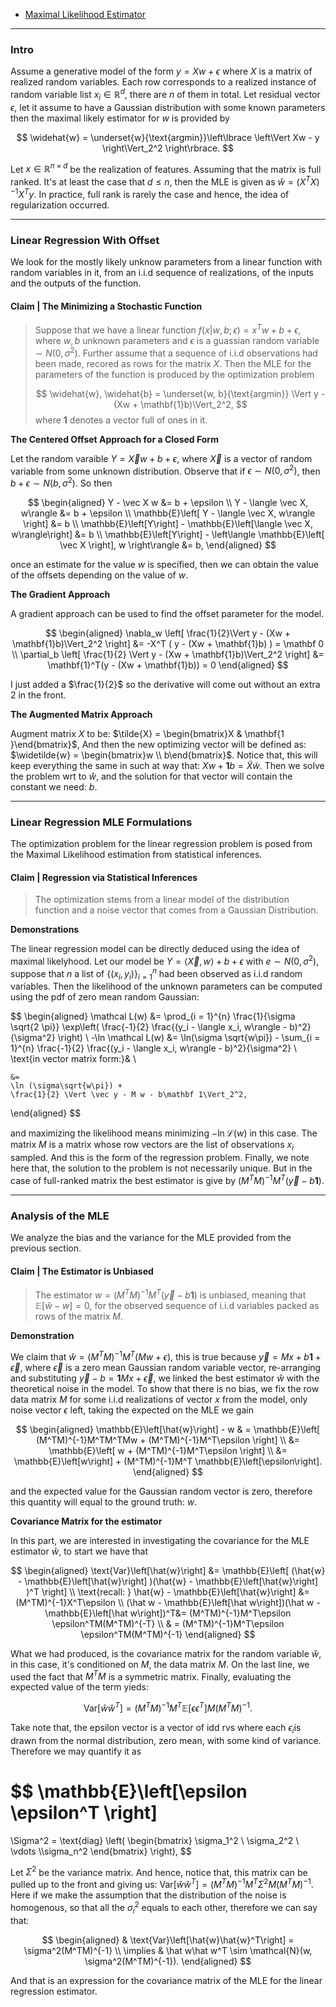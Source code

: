 - [Maximal Likelihood Estimator](../STATS%20501%20Statistics%20for%20Mathematicians/Maximal%20Likelihood%20Estimator.md)

---
### **Intro**

Assume a generative model of the form $y = Xw + \epsilon$ where $X$ is a matrix of realized random variables. Each row corresponds to a realized instance of random variable list $x_i\in \mathbb R^d$, there are $n$ of them in total. Let residual vector $\epsilon$, let it assume to have a Gaussian distribution with some known parameters then the maximal likely estimator for $w$ is provided by

$$
\widehat{w} = 
\underset{w}{\text{argmin}}\left\lbrace
    \left\Vert
         Xw - y
    \right\Vert_2^2
\right\rbrace. 
$$

Let $x\in \mathbb R^{n\times d}$ be the realization of features. Assuming that the matrix is full ranked. It's at least the case that $d \le n$, then the MLE is given as $\widehat{w} = (X^TX)^{-1}X^Ty$. In practice, full rank is rarely the case and hence, the idea of regularization occurred. 

---
### **Linear Regression With Offset**

We look for the mostly likely unknow parameters from a linear function with random variables in it, from an i.i.d sequence of realizations, of the inputs and the outputs of the function. 

#### **Claim | The Minimizing a Stochastic Function**
> Suppose that we have a linear function $f(x | w, b ; \epsilon) = x^Tw + b + \epsilon$, where $w, b$ unknown parameters and $\epsilon$ is a guassian random variable $\sim N(0, \sigma^2)$. Further assume that a sequence of i.i.d observations had been made, recored as rows for the matrix $X$. Then the MLE for the parameters of the function is produced by the optimization problem
> 
> $$
> \widehat{w}, \widehat{b} = 
> \underset{w, b}{\text{argmin}} \Vert y - (Xw + \mathbf{1}b)\Vert_2^2, 
> $$
> where $\mathbf 1$ denotes a vector full of ones in it. 

**The Centered Offset Approach for a Closed Form**

Let the random varaible $Y = \vec X w + b + \epsilon$, where $\vec X$ is a vector of random variable from some unknown distribution. Observe that if $\epsilon\sim N(0, \sigma^2)$, then $b + \epsilon \sim N(b, \sigma^2)$. So then 

$$
\begin{aligned}
    Y - \vec X w &= b + \epsilon 
    \\
    Y - \langle \vec X, w\rangle &= b + \epsilon
    \\
    \mathbb{E}\left[
        Y - \langle \vec X, w\rangle
    \right] &= b
    \\
    \mathbb{E}\left[Y\right] - 
    \mathbb{E}\left[\langle \vec X, w\rangle\right] &= b
    \\
    \mathbb{E}\left[Y\right] - 
    \left\langle 
    \mathbb{E}\left[
        \vec X
    \right], w
    \right\rangle &= b,
\end{aligned}
$$

once an estimate for the value $w$ is specified, then we can obtain the value of the offsets depending on the value of $w$. 

**The Gradient Approach**

A gradient approach can be used to find the offset parameter for the model. 

$$
\begin{aligned}
    \nabla_w \left[
        \frac{1}{2}\Vert y - (Xw + \mathbf{1}b)\Vert_2^2
    \right]
    &=
    -X^T (
        y - (Xw + \mathbf{1}b)
    ) = \mathbf 0
    \\
    \partial_b \left[ \frac{1}{2}
        \Vert y - (Xw + \mathbf{1}b)\Vert_2^2
    \right]
    &=
    \mathbf{1}^T(y - (Xw + \mathbf{1}b))
    = 
    0
\end{aligned}
$$


I just added a $\frac{1}{2}$ so the derivative will come out without an extra 2 in  the front. 


**The Augmented Matrix Approach**

Augment matrix $X$ to be: $\tilde{X} = \begin{bmatrix}X & \mathbf{1 }\end{bmatrix}$, And then the new optimizing vector will be defined as: $\widetilde{w} = \begin{bmatrix}w \\ b\end{bmatrix}$. Notice that, this will keep everything the same in such at way that: $Xw + \mathbf{1}b = \tilde{X}\tilde{w}$. Then we solve the problem wrt to $\hat{w}$, and the solution for that vector will contain the constant we need: $b$.  

---
### **Linear Regression MLE Formulations**

The optimization problem for the linear regression problem is posed from the Maximal Likelihood estimation from statistical inferences. 

#### **Claim | Regression via Statistical Inferences**
> The optimization stems from a linear model of the distribution function and a noise vector that comes from a Gaussian Distribution. 

**Demonstrations**

The linear regression model can be directly deduced using the idea of maximal likelyhood. Let our model be $Y = \langle \vec X, w \rangle + b + \epsilon$ with $e
\sim N(0, \sigma^2)$, suppose that $n$ a list of $\{(x_i, y_i)\}_{i = 1}^n$ had been observed as i.i.d random variables. Then the likelihood of the unknown parameters can be computed using the pdf of zero mean random Gaussian: 

$$
\begin{aligned}
    \mathcal L(w) &= \prod_{i = 1}^{n} 
    \frac{1}{\sigma \sqrt{2 \pi}} 
    \exp\left(
        \frac{-1}{2}
        \frac{(y_i - \langle x_i, w\rangle - b)^2}{\sigma^2}
    \right)
    \\
    -\ln \mathcal L(w) &= 
    \ln(\sigma \sqrt{w\pi})
    -
    \sum_{i = 1}^{n}
    \frac{-1}{2}
        \frac{(y_i - \langle x_i, w\rangle - b)^2}{\sigma^2}
    \\
    \text{in vector matrix form:}& 
    \\

    &= 
    \ln (\sigma\sqrt{w\pi}) + 
    \frac{1}{2} \Vert \vec y - M w - b\mathbf 1\Vert_2^2, 
\end{aligned}
$$

and maximizing the likelihood means minimizing $-\ln \mathcal L(w)$ in this case. The matrix $M$ is a matrix whose row vectors are the list of observations $x_i$ sampled. And this is the form of the regression problem. Finally, we note here that, the solution to the problem is not necessarily unique. But in the case of full-ranked matrix the best estimator is give by $(M^TM)^{-1}M^T(\vec y - b \mathbf 1)$. 

---
### **Analysis of the MLE**

We analyze the bias and the variance for the MLE provided from the previous section. 

#### **Claim | The Estimator is Unbiased**
> The estimator $w = (M^TM)^{-1}M^T(\vec y - b \mathbf 1)$ is unbiased, meaning that $\mathbb{E}\left[\hat w - w\right] = 0$, for the observed sequence of i.i.d variables packed as rows of the matrix $M$. 

**Demonstration**

We claim that $\hat{w} = (M^TM)^{-1}M^T(Mw + \epsilon)$, this is true because $\vec y = Mx + b \mathbf 1 + \vec \epsilon$, where $\vec \epsilon$ is a zero mean Gaussian random variable vector, re-arranging and substituting $\vec y - b = \mathbf 1 Mx + \vec \epsilon$, we linked the best estimator $\hat w$ with the theoretical noise in the model. To show that there is no bias, we fix the row data matrix $M$ for some i.i.d realizations of vector $x$ from the model, only noise vector $\epsilon$ left, taking the expected on the MLE we gain

$$
\begin{aligned}
    \mathbb{E}\left[\hat{w}\right] - w
    & =
    \mathbb{E}\left[
        (M^TM)^{-1}M^TM^TMw + (M^TM)^{-1}M^T\epsilon
    \right]
    \\
    &= 
    \mathbb{E}\left[
        w + (M^TM)^{-1}M^T\epsilon
    \right]
    \\
    &= \mathbb{E}\left[w\right] + 
    (M^TM)^{-1}M^T \mathbb{E}\left[\epsilon\right]. 
\end{aligned}
$$

and the expected value for the Gaussian random vector is zero, therefore this quantity will equal to the ground truth: $w$. 

**Covariance Matrix for the estimator**

In this part, we are interested in investigating the covariance for the MLE estimator $\hat{w}$, to start we have that 

$$
\begin{aligned}
    \text{Var}\left[\hat{w}\right] 
    &= \mathbb{E}\left[
        (\hat{w}
            - \mathbb{E}\left[\hat{w}\right]
        )(\hat{w}
            - \mathbb{E}\left[\hat{w}\right]
        )^T
    \right]
    \\
    \text{recall: }
    \hat{w} - \mathbb{E}\left[\hat{w}\right]
    &= 
    (M^TM)^{-1}X^T\epsilon
    \\
    (\hat w - \mathbb{E}\left[\hat w\right])(\hat w - \mathbb{E}\left[\hat w\right])^T&= 
    (M^TM)^{-1}M^T\epsilon
    \epsilon^TM(M^TM)^{-T} 
    \\
    & =
    (M^TM)^{-1}M^T\epsilon
    \epsilon^TM(M^TM)^{-1}
\end{aligned}
$$

What we had produced, is the covariance matrix for the random variable $\hat w$, in this case, it's conditioned on $M$, the data matrix $M$. On the last line, we used the fact that $M^TM$ is a symmetric matrix. Finally, evaluating the expected value of the term yieds: 

$$
\text{Var}\left[\hat{w}\hat{w}^T\right] = 
(M^TM)^{-1}M^T
\mathbb{E}\left[
        \epsilon\epsilon^T
    \right]
M(M^TM)^{-1}. 
$$

Take note that, the epsilon vector is a vector of idd rvs where each $\epsilon_i$is drawn from the normal distribution, zero mean, with some kind of variance. Therefore we may quantify it as

$$
\mathbb{E}\left[\epsilon 
    \epsilon^T
\right]
=
\Sigma^2 = 
\text{diag} \left(
    \begin{bmatrix}
        \sigma_1^2 \\ \sigma_2^2 \\ \vdots \\\sigma_n^2
    \end{bmatrix}
\right),
$$

Let $\Sigma^2$ be the variance matrix. And hence, notice that, this matrix can be pulled up to the front and giving us: $\text{Var}\left[\hat{w}\hat{w}^T\right] =(M^TM)^{-1}M^T \Sigma^2 M(M^TM)^{-1}$.
Here if we make the assumption that the distribution of the noise is homogenous, so that all the $\sigma_i^2$ equals to each other, therefore we can say that: 


$$
\begin{aligned}
    & 
    \text{Var}\left[\hat{w}\hat{w}^T\right]
    = 
    \sigma^2(M^TM)^{-1}
    \\
    \implies & \hat w\hat w^T \sim \mathcal{N}(w, \sigma^2(M^TM)^{-1}). 
\end{aligned}
$$

And that is an expression for the covariance matrix of the MLE for the linear regression estimator. 
